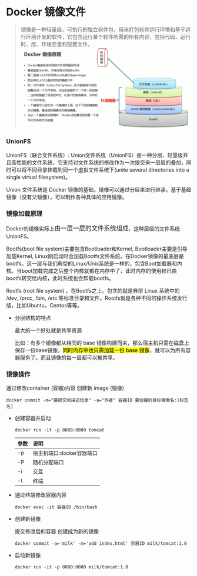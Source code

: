 Docker 镜像文件
===
> 镜像是一种轻量级、可执行的独立软件包，用来打包软件运行环境和基于运行环境开发的软件，它包含运行某个软件所需的所有内容，包括代码、运行时、库、环境变量和配置文件。
![镜像文件结构](img\docker_image.png "镜像文件结构")
### UnionFS

UnionFS（联合文件系统）: Union文件系统（UnionFS）是一种分层、轻量级并且高性能的文件系统，它支持对文件系统的修改作为一次提交来一层层的叠加，同时可以将不同目录挂载到同一个虚拟文件系统下(unite several directories into a single virtual filesystem)。

Union 文件系统是 Docker 镜像的基础。镜像可以通过分层来进行继承，基于基础镜像（没有父镜像），可以制作各种具体的应用镜像。

### 镜像加载原理

Docker的镜像实际上<big>由一层一层的文件系统组成</big>，这种层级的文件系统UnionFS。

Bootfs(boot file system)主要包含Bootloader和Kernel, Bootloader主要是引导加载Kernel, Linux刚启动时会加载Bootfs文件系统，在Docker镜像的最底层是bootfs。这一层与我们典型的Linux/Unix系统是一样的，包含Boot加载器和内核。当boot加载完成之后整个内核就都在内存中了，此时内存的使用权已由bootfs转交给内核，此时系统也会卸载bootfs。

Rootfs (root file system) ，在Bootfs之上。包含的就是典型 Linux 系统中的 /dev, /proc, /bin, /etc 等标准目录和文件。Rootfs就是各种不同的操作系统发行版，比如Ubuntu，Centos等等。

* 分层结构的特点

  最大的一个好处就是共享资源

  比如：有多个镜像都从相同的 base 镜像构建而来，那么宿主机只需在磁盘上保存一份base镜像，<mark>同时内存中也只需加载一份 base 镜像</mark>，就可以为所有容器服务了。而且镜像的每一层都可以被共享。
### 镜像操作

  通过修改container (容器)内容 创建新 image (镜像)

  `docker commit -m="要提交的描述信息" -a="作者" 容器ID 要创建的目标镜像名:[标签名]`
  * 创建容器并启动
    ```shell
    docker run -it -p 8888:8080 tomcat
    ```

    | 参数 | 说明                    |
    | ---- | ----------------------- |
    | -p   | 宿主机端口:docker容器端口 |
    | -P   | 随机分配端口            |
    | -i   | 交互                    |
    | -t   | 终端                    |
  * 通过终端修改容器内容
    ```shell
    docker exec -it 容器ID /bin/bash
    ```  
  * 创建新镜像

    提交修改后的容器 创建成为新的镜像

    ```shell
    docker commit -a='milk' -m='add index.html' 容器ID milk/tomcat:1.0
    ```  
  * 启动新镜像
    ```shell
    docker run -it -p 8080:8080 milk/tomcat:1.0
    ```  